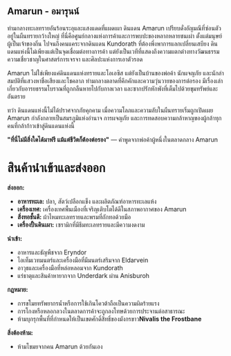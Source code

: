 ## **Amarun \- อมารุนน์** 

ท่ามกลางทะเลทรายอันร้อนระอุและแสงแดดที่แผดเผา ดินแดน Amarun เปรียบดั่งอัญมณีที่ซ่อนตัวอยู่ในผืนทรายกว้างใหญ่ ที่นี่คือศูนย์กลางแห่งการค้าและการพบปะของหลากหลายชนเผ่า ตั้งแต่มนุษย์ผู้เป็นเจ้าของถิ่น ไปจนถึงคนแคระจากดินแดน Kundorath ที่ต้องพึ่งพาการแลกเปลี่ยนเสบียง ดินแดนแห่งนี้ไม่เพียงแต่เป็นจุดเชื่อมต่อทางการค้า แต่ยังเป็นเวทีที่แสดงถึงความแตกต่างทางวัฒนธรรม ความเชี่ยวชาญในศาสตร์การเจรจา และศิลปะแห่งการเอาตัวรอด

Amarun ไม่ใช่เพียงแค่ดินแดนแห่งทรายและโอเอซิส แต่ยังเป็นบ้านของพ่อค้า นักผจญภัย และนักล่าสมบัติที่แสวงหาชื่อเสียงและโชคลาภ ท่ามกลางตลาดที่คึกคักและความวุ่นวายของการต่อรอง มีเรื่องเล่าเกี่ยวกับอารยธรรมโบราณที่ถูกกลืนหายไปกับกาลเวลา และซากปรักหักพังที่เต็มไปด้วยขุมทรัพย์และอันตราย

ทว่า ดินแดนแห่งนี้ไม่ได้ปราศจากภัยคุกคาม เมื่อความโลภและความลับในผืนทรายเริ่มถูกเปิดเผย Amarun กำลังกลายเป็นสมรภูมิแห่งอำนาจ การผจญภัย และการทดสอบความกล้าหาญของผู้กล้าทุกคนที่กล้าก้าวเข้าสู่ดินแดนแห่งนี้

**"ที่นี่ไม่มีสิ่งใดได้มาฟรี แม้แต่ชีวิตก็ต้องต่อรอง"** — คำพูดจากพ่อค้าผู้หนึ่งในตลาดกลาง Amarun

# สินค้านำเข้าและส่งออก

**ส่งออก:**

* **อาหารทะเล:** ปลา, สัตว์เปลือกแข็ง และผลิตภัณฑ์อาหารทะเลแห้ง  
* **เครื่องเทศ:** เครื่องเทศพื้นเมืองที่เจริญเติบโตได้ดีในสภาพอากาศของ Amarun  
* **สิ่งทอชั้นดี:** ผ้าไหมทะเลทรายและพรมที่ถักทอด้วยมือ  
* **เครื่องปั้นดินเผา:** เซรามิกที่มีธีมทะเลทรายและมีความงดงาม

**นำเข้า:**

* อาหารและธัญพืชจาก Eryndor  
* ไอเท็มเวทมนตร์และเครื่องมือที่มีมนตร์เสริมจาก Eldarvein  
* อาวุธและเครื่องมือที่หล่อหลอมจาก Kundorath  
* แร่ธาตุและสินค้าหายากจาก Underdark ผ่าน Anisburoh

**กฎหมาย:**

* การขโมยทรัพยากรน้ำหรือการใช้เกินโควต้าถือเป็นความผิดร้ายแรง  
* การโกงหรือหลอกลวงในตลาดการค้าจะถูกลงโทษด้วยการประจานต่อสาธารณะ  
* ห้ามบุกรุกพื้นที่ที่กำหนดให้เป็นเขตศักดิ์สิทธิ์ของมังกรขาว**Nivalis the Frostbane**

**สิ่งต้องห้าม:**

* ห้ามโขมยจากคน Amarun ด้วยกันเอง